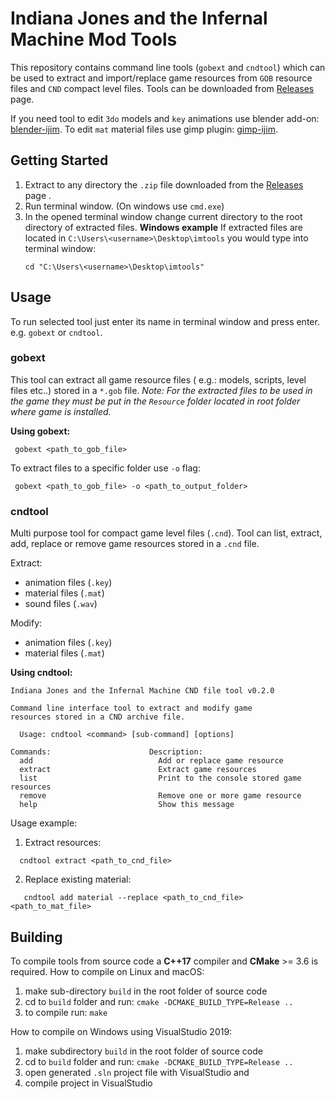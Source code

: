 # Indiana Jones and the Infernal Machine Mod Tools
This repository contains command line tools (`gobext` and `cndtool`) which can be used to extract and import/replace game resources from `GOB` resource files and `CND` compact level files.
Tools can be downloaded from [Releases](https://github.com/smlu/ProjectMarduk/releases) page.

If you need tool to edit `3do` models and `key` animations use blender add-on: [blender-ijim](https://github.com/smlu/blender-ijim).
To edit `mat` material files use gimp plugin: [gimp-ijim](https://github.com/smlu/gimp-ijim).

## Getting Started
  1. Extract to any directory the `.zip` file downloaded from the [Releases](https://github.com/smlu/ProjectMarduk/releases) page .
  2. Run terminal window. (On windows use `cmd.exe`)
  3. In the opened terminal window change current directory to the root directory of extracted files.
     **Windows example**
     If extracted files are located in `C:\Users\<username>\Desktop\imtools` you would type into terminal window:
        ```
     cd "C:\Users\<username>\Desktop\imtools"
     ```

## Usage
  To run selected tool just enter its name in terminal window and press enter. e.g. `gobext` or `cndtool`.

### gobext
This tool can extract all game resource files ( e.g.: models, scripts, level files etc..) stored in a `*.gob` file.
*Note: For the extracted files to be used in the game they must be put in the `Resource` folder located in root folder where game is installed.*

**Using gobext:**
```
 gobext <path_to_gob_file>
```

To extract files to a specific folder use `-o` flag:
```
 gobext <path_to_gob_file> -o <path_to_output_folder>
```

### cndtool
Multi purpose tool for compact game level files (`.cnd`).
Tool can list, extract, add, replace or remove game resources stored in a `.cnd` file.

Extract:
 - animation files (`.key`)
  - material files (`.mat`)
  - sound files (`.wav`)

Modify:
 - animation files (`.key`)
 - material files (`.mat`)

**Using cndtool:**
```
Indiana Jones and the Infernal Machine CND file tool v0.2.0

Command line interface tool to extract and modify game
resources stored in a CND archive file.

  Usage: cndtool <command> [sub-command] [options]

Commands:                      Description:
  add                            Add or replace game resource
  extract                        Extract game resources
  list                           Print to the console stored game resources
  remove                         Remove one or more game resource
  help                           Show this message
```

Usage example:
   1. Extract resources:
   ```
     cndtool extract <path_to_cnd_file>
 ```
  2. Replace existing material:
  ```
     cndtool add material --replace <path_to_cnd_file> <path_to_mat_file>
 ```

## Building
To compile tools from source code a **C++17** compiler and **CMake** >= 3.6 is required.
How to compile on Linux and macOS:
  1. make sub-directory `build` in the root folder of source code
  2. cd to `build` folder and run:
   ```cmake -DCMAKE_BUILD_TYPE=Release ..```
   3. to compile run: ```make```

How to compile on Windows using VisualStudio 2019:
  1. make subdirectory `build` in the root folder of source code
  2. cd to `build` folder and run:
   ```cmake -DCMAKE_BUILD_TYPE=Release ..```
  3. open generated `.sln` project file with VisualStudio and
  4. compile project in VisualStudio
